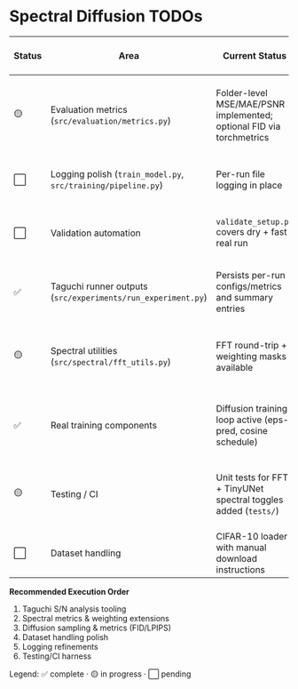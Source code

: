 # Spectral Diffusion TODOs

| Status | Area | Current Status | Immediate Next Step | Dependency | Notes / Implementation Tip |
| - | - | - | - | - | - |
| 🟡 | Evaluation metrics (`src/evaluation/metrics.py`) | Folder-level MSE/MAE/PSNR implemented; optional FID via torchmetrics | Add LPIPS + integrate sampler outputs for FID/LPIPS | Availability of metric dependencies | Uses PIL + torchvision; raises informative error if torchmetrics missing |
| ⬜ | Logging polish (`train_model.py`, `src/training/pipeline.py`) | Per-run file logging in place | Add optional console log level flag and structured JSON logs | Independent | Hook into CLI via `--log-level` to avoid noisy runs |
| ⬜ | Validation automation | `validate_setup.py` covers dry + fast real run | Integrate script into CI (GitHub Actions workflow) | Metrics + logging updates | Cache CIFAR-10 between CI runs or fall back to synthetic mode |
| ✅ | Taguchi runner outputs (`src/experiments/run_experiment.py`) | Persists per-run configs/metrics and summary entries | Add Taguchi S/N analysis and factor ranking utilities | Depends on metrics completeness | Artifacts now mirror single-run structure for downstream analysis |
| 🟡 | Spectral utilities (`src/spectral/fft_utils.py`) | FFT round-trip + weighting masks available | Expose richer weighting schemes and connect to spectral-aware losses | Independent | Current options: `enabled`, `normalize`, `weighting` (`none`, `radial`, `bandpass`) |
| ✅ | Real training components | Diffusion training loop active (eps-pred, cosine schedule) | Add v/x0 prediction options, sampling utilities, and image outputs | Spectral utilities upgrade | Maintain baseline `baseline_conv` path for synthetic quick tests |
| 🟡 | Testing / CI | Unit tests for FFT + TinyUNet spectral toggles added (`tests/`) | Add `tests/test_imports.py` and `tests/test_training_dryrun.py`; integrate pytest or simple runner | Validation script ready | Ensure determinism checks cover seeding and artifact generation |
| ⬜ | Dataset handling | CIFAR-10 loader with manual download instructions | Optionally enable auto-download flag and checksum validation | Network availability | Document dataset caching strategy for CI/local users |

**Recommended Execution Order**
1. Taguchi S/N analysis tooling
2. Spectral metrics & weighting extensions
3. Diffusion sampling & metrics (FID/LPIPS)
4. Dataset handling polish
5. Logging refinements
6. Testing/CI harness

Legend: ✅ complete · 🟡 in progress · ⬜ pending
